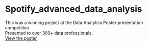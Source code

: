 # Spotify_advanced_data_analysis
This was a winning project at the Data Analytics Poster presentation competition  
Presented to over 300+ data professionals.  
[View the poster](Song_popularity_Anukeerthi.png)

